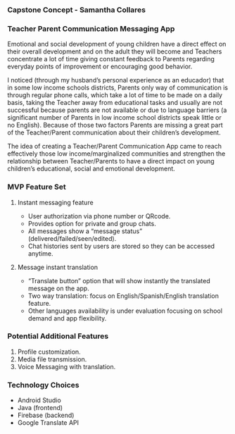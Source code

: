 ### Capstone Concept - Samantha Collares
### Teacher Parent Communication Messaging App

Emotional and social development of young children have a direct effect on their overall development and on the adult they will become and Teachers concentrate a lot of time giving constant feedback to Parents regarding everyday points of improvement or encouraging good behavior.

I noticed (through my husband’s personal experience as an educador) that in some low income schools districts, Parents only way of communication is through regular phone calls, which take a lot of time to be made on a daily basis, taking the Teacher away from educational tasks and usually are not successful because parents are not available or due to language barriers (a significant number of Parents in low income school districts speak little or no English). Because of those two factors Parents are missing a great part of the Teacher/Parent communication about their children’s development.

The idea of creating a Teacher/Parent Communication App came to reach effectively those low income/marginalized communities and strengthen the relationship between Teacher/Parents to have a direct impact on young children’s educational, social and emotional development.

### MVP Feature Set

1.  Instant messaging feature
    - User authorization via phone number or QRcode.
    - Provides option for private and group chats.
    - All messages show a “message status” (delivered/failed/seen/edited).
    - Chat histories sent by users are stored so they can be accessed anytime.
    
2.  Message instant translation
    - “Translate button” option that will show instantly the translated message on the app.
    -  Two way translation: focus on English/Spanish/English translation feature.
    -  Other languages availability is under evaluation focusing on school demand and app flexibility.

### Potential Additional Features

1.  Profile customization.
2.  Media file transmission.
3.  Voice Messaging with translation.

### Technology Choices

- Android Studio
- Java (frontend)
- Firebase (backend)
- Google Translate API
